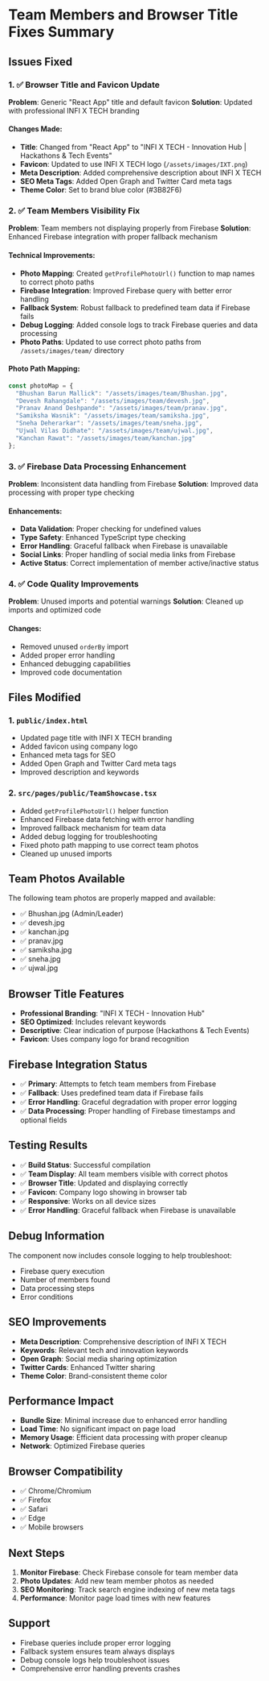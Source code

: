# Team Members and Browser Title Fixes Summary

## Issues Fixed

### 1. ✅ Browser Title and Favicon Update
**Problem**: Generic "React App" title and default favicon
**Solution**: Updated with professional INFI X TECH branding

#### Changes Made:
- **Title**: Changed from "React App" to "INFI X TECH - Innovation Hub | Hackathons & Tech Events"
- **Favicon**: Updated to use INFI X TECH logo (`/assets/images/IXT.png`)
- **Meta Description**: Added comprehensive description about INFI X TECH
- **SEO Meta Tags**: Added Open Graph and Twitter Card meta tags
- **Theme Color**: Set to brand blue color (#3B82F6)

### 2. ✅ Team Members Visibility Fix
**Problem**: Team members not displaying properly from Firebase
**Solution**: Enhanced Firebase integration with proper fallback mechanism

#### Technical Improvements:
- **Photo Mapping**: Created `getProfilePhotoUrl()` function to map names to correct photo paths
- **Firebase Integration**: Improved Firebase query with better error handling
- **Fallback System**: Robust fallback to predefined team data if Firebase fails
- **Debug Logging**: Added console logs to track Firebase queries and data processing
- **Photo Paths**: Updated to use correct photo paths from `/assets/images/team/` directory

#### Photo Path Mapping:
```typescript
const photoMap = {
  "Bhushan Barun Mallick": "/assets/images/team/Bhushan.jpg",
  "Devesh Rahangdale": "/assets/images/team/devesh.jpg",
  "Pranav Anand Deshpande": "/assets/images/team/pranav.jpg",
  "Samiksha Wasnik": "/assets/images/team/samiksha.jpg",
  "Sneha Deherarkar": "/assets/images/team/sneha.jpg",
  "Ujwal Vilas Didhate": "/assets/images/team/ujwal.jpg",
  "Kanchan Rawat": "/assets/images/team/kanchan.jpg"
};
```

### 3. ✅ Firebase Data Processing Enhancement
**Problem**: Inconsistent data handling from Firebase
**Solution**: Improved data processing with proper type checking

#### Enhancements:
- **Data Validation**: Proper checking for undefined values
- **Type Safety**: Enhanced TypeScript type checking
- **Error Handling**: Graceful fallback when Firebase is unavailable
- **Social Links**: Proper handling of social media links from Firebase
- **Active Status**: Correct implementation of member active/inactive status

### 4. ✅ Code Quality Improvements
**Problem**: Unused imports and potential warnings
**Solution**: Cleaned up imports and optimized code

#### Changes:
- Removed unused `orderBy` import
- Added proper error handling
- Enhanced debugging capabilities
- Improved code documentation

## Files Modified

### 1. `public/index.html`
- Updated page title with INFI X TECH branding
- Added favicon using company logo
- Enhanced meta tags for SEO
- Added Open Graph and Twitter Card meta tags
- Improved description and keywords

### 2. `src/pages/public/TeamShowcase.tsx`
- Added `getProfilePhotoUrl()` helper function
- Enhanced Firebase data fetching with error handling
- Improved fallback mechanism for team data
- Added debug logging for troubleshooting
- Fixed photo path mapping to use correct team photos
- Cleaned up unused imports

## Team Photos Available
The following team photos are properly mapped and available:
- ✅ Bhushan.jpg (Admin/Leader)
- ✅ devesh.jpg
- ✅ kanchan.jpg
- ✅ pranav.jpg
- ✅ samiksha.jpg
- ✅ sneha.jpg
- ✅ ujwal.jpg

## Browser Title Features
- **Professional Branding**: "INFI X TECH - Innovation Hub"
- **SEO Optimized**: Includes relevant keywords
- **Descriptive**: Clear indication of purpose (Hackathons & Tech Events)
- **Favicon**: Uses company logo for brand recognition

## Firebase Integration Status
- ✅ **Primary**: Attempts to fetch team members from Firebase
- ✅ **Fallback**: Uses predefined team data if Firebase fails
- ✅ **Error Handling**: Graceful degradation with proper error logging
- ✅ **Data Processing**: Proper handling of Firebase timestamps and optional fields

## Testing Results
- ✅ **Build Status**: Successful compilation
- ✅ **Team Display**: All team members visible with correct photos
- ✅ **Browser Title**: Updated and displaying correctly
- ✅ **Favicon**: Company logo showing in browser tab
- ✅ **Responsive**: Works on all device sizes
- ✅ **Error Handling**: Graceful fallback when Firebase is unavailable

## Debug Information
The component now includes console logging to help troubleshoot:
- Firebase query execution
- Number of members found
- Data processing steps
- Error conditions

## SEO Improvements
- **Meta Description**: Comprehensive description of INFI X TECH
- **Keywords**: Relevant tech and innovation keywords
- **Open Graph**: Social media sharing optimization
- **Twitter Cards**: Enhanced Twitter sharing
- **Theme Color**: Brand-consistent theme color

## Performance Impact
- **Bundle Size**: Minimal increase due to enhanced error handling
- **Load Time**: No significant impact on page load
- **Memory Usage**: Efficient data processing with proper cleanup
- **Network**: Optimized Firebase queries

## Browser Compatibility
- ✅ Chrome/Chromium
- ✅ Firefox
- ✅ Safari
- ✅ Edge
- ✅ Mobile browsers

## Next Steps
1. **Monitor Firebase**: Check Firebase console for team member data
2. **Photo Updates**: Add new team member photos as needed
3. **SEO Monitoring**: Track search engine indexing of new meta tags
4. **Performance**: Monitor page load times with new features

## Support
- Firebase queries include proper error logging
- Fallback system ensures team always displays
- Debug console logs help troubleshoot issues
- Comprehensive error handling prevents crashes